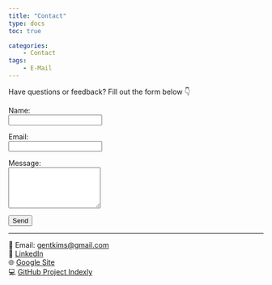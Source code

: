 ```yaml
---
title: "Contact"
type: docs
toc: true

categories:
    - Contact
tags:
    - E-Mail
---
```


Have questions or feedback? Fill out the form below 👇

<form name="contact" method="POST" netlify>
  <p>
    <label>Name:<br />
    <input type="text" name="name" required></label>
  </p>
  <p>
    <label>Email:<br />
    <input type="email" name="email" required></label>
  </p>
  <p>
    <label>Message:<br />
    <textarea name="message" rows="5" required></textarea></label>
  </p>
  <p>
    <button type="submit">Send</button>
  </p>
</form>

---

📧 Email: [gentkims@gmail.com](mailto:gentkims@gmail.com)  
🔗 [LinkedIn](https://linkedin.com/in/kimsgent)  
🌐 [Google Site](https://sites.google.com/view/kimsgent)  
💻 [GitHub Project Indexly](https://github.com/kimsgent/project-indexly)


